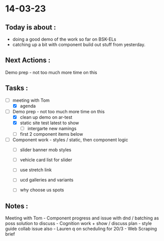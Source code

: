 # 14-03-23

## Today is about :
- doing a good demo of the work so far on BSK-ELs
- catching up a bit with component build out stuff from yesterday.

## Next Actions :
 Demo prep - not too much more time on this


## Tasks :
- [ ] meeting with Tom
  - [x] agenda

- [ ] Demo prep - not too much more time on this
  - [x] clean up demo on ar-test
  - [x] static site test latest to show
      - [ ] intergarte new namings
  - [ ] first 2 component items below

- [ ] Component work - styles / static, then component logic
  - [ ] slider banner mob styles
  - [ ] vehicle card list for slider
  - [ ] use stretch link
  - [ ] ucd galleries and variants
  - [ ] why choose us spots


## Notes :
Meeting with Tom
    - Component progress and issue with dnd / batching as poss solution to discuss
    - Cognition work + show / discuss plan - style guide collab issue also
    - Lauren q on scheduling for 20/3
    - Web Scraping brief
